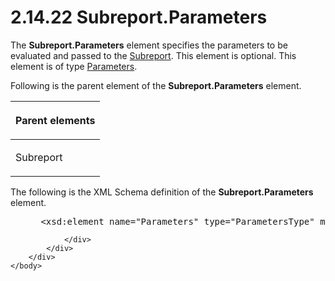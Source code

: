 <html dir="LTR" xmlns:mshelp="http://msdn.microsoft.com/mshelp" xmlns:ddue="http://ddue.schemas.microsoft.com/authoring/2003/5" xmlns:xlink="http://www.w3.org/1999/xlink" xmlns:tool="http://www.microsoft.com/tooltip">
    <head>
        <meta http-equiv="Content-Type" content="text/html; CHARSET=utf-8"></meta>
        <meta name="save" content="history"></meta>
        <title>2.14.22 Subreport.Parameters</title>
        <xml>
            <mshelp:toctitle title="2.14.22 Subreport.Parameters"></mshelp:toctitle>
            <mshelp:rltitle title="[MS-RDL]: Subreport.Parameters"></mshelp:rltitle>
            <mshelp:keyword index="A" term="320127f0-1597-48fe-98b9-66cd00c8805b"></mshelp:keyword>
            <mshelp:attr name="DCSext.ContentType" value="open specification"></mshelp:attr>
            <mshelp:attr name="AssetID" value="320127f0-1597-48fe-98b9-66cd00c8805b"></mshelp:attr>
            <mshelp:attr name="TopicType" value="kbRef"></mshelp:attr>
            <mshelp:attr name="DCSext.Title" value="[MS-RDL]: Subreport.Parameters" />
        </xml>
    </head>
    <body>
        <div id="header">
            <h1 class="heading">2.14.22 Subreport.Parameters</h1>
        </div>
        <div id="mainSection">
            <div id="mainBody">
                <div id="allHistory" class="saveHistory"></div>
                <div id="sectionSection0" class="section" name="collapseableSection">
                    

<p>The <b>Subreport.Parameters</b> element specifies the
parameters to be evaluated and passed to the <a href="04d4d6d6-e103-48fc-b4f7-bf5b4a7e56e5.html">Subreport</a>. This element is
optional. This element is of type <a href="f7dec362-cf85-4dd9-9f29-7e8101e80b9a.html">Parameters</a>.</p>

<p>Following is the parent element of the <b>Subreport.Parameters</b>
element.</p>

<table>
 <thead>
  <tr>
   <th>
   <p>Parent elements</p>
   </th>
  </tr>
 </thead>
 <tr>
  <td>
  <p>Subreport</p>
  </td>
 </tr>
</table>

<p>The following is the XML Schema definition of the <b>Subreport.Parameters</b>
element.</p>

<dl>
<dd>
<div><pre> &lt;xsd:element name=&quot;Parameters&quot; type=&quot;ParametersType&quot; minOccurs=&quot;0&quot; /&gt;
</pre></div>
</dd></dl>


                </div>
            </div>
        </div>
    </body>
</html>